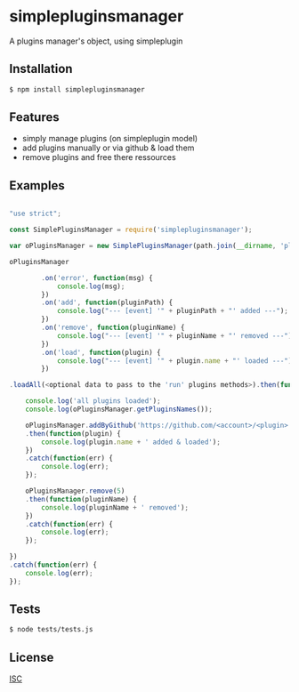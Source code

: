 # simplepluginsmanager
A plugins manager's object, using simpleplugin


## Installation

```bash
$ npm install simplepluginsmanager
```

## Features

  * simply manage plugins (on simpleplugin model)
  * add plugins manually or via github & load them
  * remove plugins and free there ressources

## Examples

```js

"use strict";

const SimplePluginsManager = require('simplepluginsmanager');

var oPluginsManager = new SimplePluginsManager(path.join(__dirname, 'plugins'));

oPluginsManager

		.on('error', function(msg) {
			console.log(msg);
		})
		.on('add', function(pluginPath) {
			console.log("--- [event] '" + pluginPath + "' added ---");
		})
		.on('remove', function(pluginName) {
			console.log("--- [event] '" + pluginName + "' removed ---");
		})
		.on('load', function(plugin) {
			console.log("--- [event] '" + plugin.name + "' loaded ---");
		})

.loadAll(<optional data to pass to the 'run' plugins methods>).then(function() {

	console.log('all plugins loaded');
	console.log(oPluginsManager.getPluginsNames());

	oPluginsManager.addByGithub('https://github.com/<account>/<plugin>')
	.then(function(plugin) {
		console.log(plugin.name + ' added & loaded');
	})
	.catch(function(err) {
		console.log(err);
	});

	oPluginsManager.remove(5)
	.then(function(pluginName) {
		console.log(pluginName + ' removed');
	})
	.catch(function(err) {
		console.log(err);
	});

})
.catch(function(err) {
	console.log(err);
});

```

## Tests

```bash
$ node tests/tests.js
```

## License

  [ISC](LICENSE)
